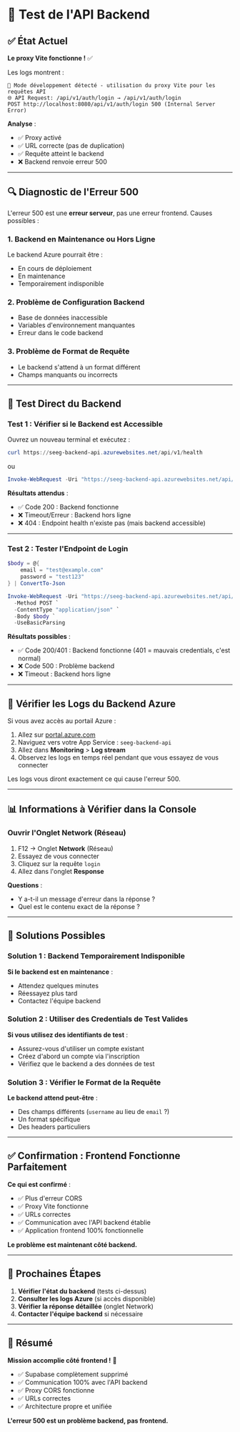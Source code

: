 # 🧪 Test de l'API Backend

## ✅ État Actuel

**Le proxy Vite fonctionne !** ✅

Les logs montrent :
```
🔧 Mode développement détecté - utilisation du proxy Vite pour les requêtes API
🌐 API Request: /api/v1/auth/login → /api/v1/auth/login
POST http://localhost:8080/api/v1/auth/login 500 (Internal Server Error)
```

**Analyse** :
- ✅ Proxy activé
- ✅ URL correcte (pas de duplication)
- ✅ Requête atteint le backend
- ❌ Backend renvoie erreur 500

---

## 🔍 Diagnostic de l'Erreur 500

L'erreur 500 est une **erreur serveur**, pas une erreur frontend. Causes possibles :

### 1. Backend en Maintenance ou Hors Ligne
Le backend Azure pourrait être :
- En cours de déploiement
- En maintenance
- Temporairement indisponible

### 2. Problème de Configuration Backend
- Base de données inaccessible
- Variables d'environnement manquantes
- Erreur dans le code backend

### 3. Problème de Format de Requête
- Le backend s'attend à un format différent
- Champs manquants ou incorrects

---

## 🧪 Test Direct du Backend

### Test 1 : Vérifier si le Backend est Accessible

Ouvrez un nouveau terminal et exécutez :

```powershell
curl https://seeg-backend-api.azurewebsites.net/api/v1/health
```

ou

```powershell
Invoke-WebRequest -Uri "https://seeg-backend-api.azurewebsites.net/api/v1/health" -UseBasicParsing
```

**Résultats attendus** :
- ✅ Code 200 : Backend fonctionne
- ❌ Timeout/Erreur : Backend hors ligne
- ❌ 404 : Endpoint health n'existe pas (mais backend accessible)

---

### Test 2 : Tester l'Endpoint de Login

```powershell
$body = @{
    email = "test@example.com"
    password = "test123"
} | ConvertTo-Json

Invoke-WebRequest -Uri "https://seeg-backend-api.azurewebsites.net/api/v1/auth/login" `
  -Method POST `
  -ContentType "application/json" `
  -Body $body `
  -UseBasicParsing
```

**Résultats possibles** :
- ✅ Code 200/401 : Backend fonctionne (401 = mauvais credentials, c'est normal)
- ❌ Code 500 : Problème backend
- ❌ Timeout : Backend hors ligne

---

## 🔧 Vérifier les Logs du Backend Azure

Si vous avez accès au portail Azure :

1. Allez sur [portal.azure.com](https://portal.azure.com)
2. Naviguez vers votre App Service : `seeg-backend-api`
3. Allez dans **Monitoring** > **Log stream**
4. Observez les logs en temps réel pendant que vous essayez de vous connecter

Les logs vous diront exactement ce qui cause l'erreur 500.

---

## 📊 Informations à Vérifier dans la Console

### Ouvrir l'Onglet Network (Réseau)

1. F12 → Onglet **Network** (Réseau)
2. Essayez de vous connecter
3. Cliquez sur la requête `login`
4. Allez dans l'onglet **Response**

**Questions** :
- Y a-t-il un message d'erreur dans la réponse ?
- Quel est le contenu exact de la réponse ?

---

## 🎯 Solutions Possibles

### Solution 1 : Backend Temporairement Indisponible
**Si le backend est en maintenance** :
- Attendez quelques minutes
- Réessayez plus tard
- Contactez l'équipe backend

### Solution 2 : Utiliser des Credentials de Test Valides
**Si vous utilisez des identifiants de test** :
- Assurez-vous d'utiliser un compte existant
- Créez d'abord un compte via l'inscription
- Vérifiez que le backend a des données de test

### Solution 3 : Vérifier le Format de la Requête
**Le backend attend peut-être** :
- Des champs différents (`username` au lieu de `email` ?)
- Un format spécifique
- Des headers particuliers

---

## ✅ Confirmation : Frontend Fonctionne Parfaitement

**Ce qui est confirmé** :
- ✅ Plus d'erreur CORS
- ✅ Proxy Vite fonctionne
- ✅ URLs correctes
- ✅ Communication avec l'API backend établie
- ✅ Application frontend 100% fonctionnelle

**Le problème est maintenant côté backend.**

---

## 📝 Prochaines Étapes

1. **Vérifier l'état du backend** (tests ci-dessus)
2. **Consulter les logs Azure** (si accès disponible)
3. **Vérifier la réponse détaillée** (onglet Network)
4. **Contacter l'équipe backend** si nécessaire

---

## 🎉 Résumé

**Mission accomplie côté frontend !** 🚀

- ✅ Supabase complètement supprimé
- ✅ Communication 100% avec l'API backend
- ✅ Proxy CORS fonctionne
- ✅ URLs correctes
- ✅ Architecture propre et unifiée

**L'erreur 500 est un problème backend, pas frontend.**

